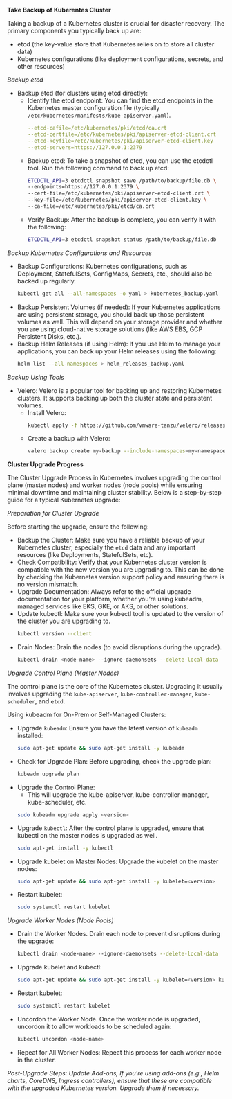 **Take Backup of Kuberentes Cluster**

Taking a backup of a Kubernetes cluster is crucial for disaster recovery. The primary components you typically back up are:
- etcd (the key-value store that Kubernetes relies on to store all cluster data)
- Kubernetes configurations (like deployment configurations, secrets, and other resources)

*Backup etcd*
- Backup etcd (for clusters using etcd directly):
  - Identify the etcd endpoint: You can find the etcd endpoints in the Kubernetes master configuration file (typically `/etc/kubernetes/manifests/kube-apiserver.yaml`).
    ```yaml
    --etcd-cafile=/etc/kubernetes/pki/etcd/ca.crt
    --etcd-certfile=/etc/kubernetes/pki/apiserver-etcd-client.crt
    --etcd-keyfile=/etc/kubernetes/pki/apiserver-etcd-client.key
    --etcd-servers=https://127.0.0.1:2379
    ```
  - Backup etcd: To take a snapshot of etcd, you can use the etcdctl tool. Run the following command to back up etcd:
    ```bash
    ETCDCTL_API=3 etcdctl snapshot save /path/to/backup/file.db \
    --endpoints=https://127.0.0.1:2379 \
    --cert-file=/etc/kubernetes/pki/apiserver-etcd-client.crt \
    --key-file=/etc/kubernetes/pki/apiserver-etcd-client.key \
    --ca-file=/etc/kubernetes/pki/etcd/ca.crt
    ```
  - Verify Backup: After the backup is complete, you can verify it with the following:
    ```bash
    ETCDCTL_API=3 etcdctl snapshot status /path/to/backup/file.db
    ```

*Backup Kubernetes Configurations and Resources*
- Backup Configurations: Kubernetes configurations, such as Deployment, StatefulSets, ConfigMaps, Secrets, etc., should also be backed up regularly.
  ```bash
  kubectl get all --all-namespaces -o yaml > kubernetes_backup.yaml
  ```
- Backup Persistent Volumes (if needed): If your Kubernetes applications are using persistent storage, you should back up those persistent volumes as well. 
This will depend on your storage provider and whether you are using cloud-native storage solutions (like AWS EBS, GCP Persistent Disks, etc.).
- Backup Helm Releases (if using Helm): If you use Helm to manage your applications, you can back up your Helm releases using the following:
  ```bash
  helm list --all-namespaces > helm_releases_backup.yaml
  ```

*Backup Using Tools*
- Velero: Velero is a popular tool for backing up and restoring Kubernetes clusters. It supports backing up both the cluster state and persistent volumes.
  - Install Velero:
    ```bash
    kubectl apply -f https://github.com/vmware-tanzu/velero/releases/download/v1.7.0/velero-v1.7.0-linux-amd64.tar.gz
    ```
  - Create a backup with Velero:
    ```bash
    valero backup create my-backup --include-namespaces=my-namespace
    ```

**Cluster Upgrade Progress**

The Cluster Upgrade Process in Kubernetes involves upgrading the control plane (master nodes) and worker nodes (node pools) while ensuring minimal downtime and maintaining cluster stability. Below is a step-by-step guide for a typical Kubernetes upgrade:

*Preparation for Cluster Upgrade*

Before starting the upgrade, ensure the following:
- Backup the Cluster: Make sure you have a reliable backup of your Kubernetes cluster, especially the `etcd` data and any important resources (like Deployments, StatefulSets, etc).
- Check Compatibility: Verify that your Kubernetes cluster version is compatible with the new version you are upgrading to. This can be done by checking the Kubernetes version support policy and ensuring there is no version mismatch.
- Upgrade Documentation: Always refer to the official upgrade documentation for your platform, whether you’re using kubeadm, managed services like EKS, GKE, or AKS, or other solutions.
- Update kubectl: Make sure your kubectl tool is updated to the version of the cluster you are upgrading to.
  ```bash
  kubectl version --client
  ```
- Drain Nodes: Drain the nodes (to avoid disruptions during the upgrade).
  ```bash
  kubectl drain <node-name> --ignore-daemonsets --delete-local-data
  ```

*Upgrade Control Plane (Master Nodes)*

The control plane is the core of the Kubernetes cluster. Upgrading it usually involves upgrading the `kube-apiserver`, `kube-controller-manager`, `kube-scheduler`, and `etcd`.

Using kubeadm for On-Prem or Self-Managed Clusters:
- Upgrade `kubeadm`: Ensure you have the latest version of `kubeadm` installed:
  ```bash
  sudo apt-get update && sudo apt-get install -y kubeadm
  ```
- Check for Upgrade Plan: Before upgrading, check the upgrade plan:
  ```bash
  kubeadm upgrade plan
  ```
- Upgrade the Control Plane:
  - This will upgrade the kube-apiserver, kube-controller-manager, kube-scheduler, etc.
  ```bash
  sudo kubeadm upgrade apply <version>
  ```
- Upgrade `kubectl`: After the control plane is upgraded, ensure that kubectl on the master nodes is upgraded as well.
  ```bash
  sudo apt-get install -y kubectl
  ```
- Upgrade kubelet on Master Nodes: Upgrade the kubelet on the master nodes:
  ```bash
  sudo apt-get update && sudo apt-get install -y kubelet=<version>
  ```
- Restart kubelet:
  ```bash
  sudo systemctl restart kubelet
  ```

*Upgrade Worker Nodes (Node Pools)*
- Drain the Worker Nodes. Drain each node to prevent disruptions during the upgrade:
  ```bash
  kubectl drain <node-name> --ignore-daemonsets --delete-local-data
  ```
- Upgrade kubelet and kubectl:
  ```bash
  sudo apt-get update && sudo apt-get install -y kubelet=<version> kubectl=<version>
  ```
- Restart kubelet:
  ```bash
  sudo systemctl restart kubelet
  ```
- Uncordon the Worker Node. Once the worker node is upgraded, uncordon it to allow workloads to be scheduled again:
  ```bash
  kubectl uncordon <node-name>
  ```
- Repeat for All Worker Nodes: Repeat this process for each worker node in the cluster.

*Post-Upgrade Steps: Update Add-ons, If you're using add-ons (e.g., Helm charts, CoreDNS, Ingress controllers), ensure that these are compatible with the upgraded Kubernetes version. Upgrade them if necessary.*
